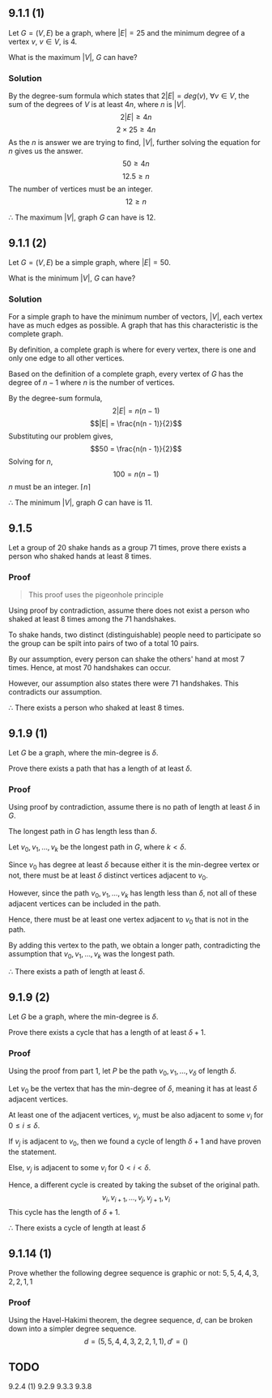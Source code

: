 ## 9.1.1 (1)
Let $G = (V, E)$ be a graph, where $|E| = 25$ and the minimum degree of a vertex $v$, $v \in V$, is $4$.

What is the maximum $|V|$, $G$ can have?

### Solution
By the degree-sum formula which states that $2|E| = deg(v)$, $\forall v \in V$, the sum of the degrees of $V$ is at least $4n$, where $n$ is $|V|$.
$$2|E| \geq 4n$$
$$2\times25 \geq 4n$$
As the $n$ is answer we are trying to find, $|V|$, further solving the equation for $n$ gives us the answer.
$$50 \geq 4n$$
$$12.5 \geq n$$
The number of vertices must be an integer.
$$12 \geq n$$

$\therefore$ The maximum $|V|$, graph $G$ can have is $12$.

## 9.1.1 (2)
Let $G = (V, E)$ be a simple graph, where $|E| = 50$.

What is the minimum $|V|$, $G$ can have?

### Solution
For a simple graph to have the minimum number of vectors, $|V|$, each vertex have as much edges as possible. A graph that has this characteristic is the complete graph.

By definition, a complete graph is where for every vertex, there is one and only one edge to all other vertices.

Based on the definition of a complete graph, every vertex of $G$ has the degree of $n - 1$ where $n$ is the number of vertices.

By the degree-sum formula,
$$2|E| = n(n - 1)$$
$$|E| = \frac{n(n - 1)}{2}$$
Substituting our problem gives,
$$50 = \frac{n(n - 1)}{2}$$
Solving for $n$,
$$100 = n(n - 1)$$
$n$ must be an integer. $\lceil n \rceil$

$\therefore$ The minimum $|V|$, graph $G$ can have is $11$.

## 9.1.5
Let a group of $20$ shake hands as a group $71$ times, prove there exists a person who shaked hands at least $8$ times.

### Proof
> This proof uses the pigeonhole principle

Using proof by contradiction, assume there does not exist a person who shaked at least $8$ times among the $71$ handshakes.

To shake hands, two distinct (distinguishable) people need to participate so the group can be spilt into pairs of two of a total $10$ pairs.

By our assumption, every person can shake the others' hand at most $7$ times. Hence, at most $70$ handshakes can occur.

However, our assumption also states there were $71$ handshakes. This contradicts our assumption.

$\therefore$ There exists a person who shaked at least $8$ times.

## 9.1.9 (1)
Let $G$ be a graph, where the min-degree is $\delta$.

Prove there exists a path that has a length of at least $\delta$.

### Proof
Using proof by contradiction, assume there is no path of length at least $\delta$ in $G$.

The longest path in $G$ has length less than $\delta$.

Let $v_0, v_1, \ldots, v_k$ be the longest path in $G$, where $k < \delta$.

Since $v_0$ has degree at least $\delta$ because either it is the min-degree vertex or not, there must be at least $\delta$ distinct vertices adjacent to $v_0$.

However, since the path $v_0, v_1, \ldots, v_k$ has length less than $\delta$, not all of these adjacent vertices can be included in the path.

Hence, there must be at least one vertex adjacent to $v_0$ that is not in the path.

By adding this vertex to the path, we obtain a longer path, contradicting the assumption that $v_0, v_1, \ldots, v_k$ was the longest path.

$\therefore$ There exists a path of length at least $\delta$.

## 9.1.9 (2)
Let $G$ be a graph, where the min-degree is $\delta$.

Prove there exists a cycle that has a length of at least $\delta + 1$.

### Proof
Using the proof from part 1, let $P$ be the path $v_0, v_1, \ldots, v_\delta$ of length $\delta$.

Let $v_0$ be the vertex that has the min-degree of $\delta$, meaning it has at least $\delta$ adjacent vertices.

At least one of the adjacent vertices, $v_j$, must be also adjacent to some $v_i$ for $0 \leq i \leq \delta$.

If $v_j$ is adjacent to $v_0$, then we found a cycle of length $\delta + 1$ and have proven the statement.

Else, $v_j$ is adjacent to some $v_i$ for $0 \lt i \lt \delta$.

Hence, a different cycle is created by taking the subset of the original path.
$$v_i, v_{i+1}, \ldots, v_j, v_{j+1}, v_i$$
This cycle has the length of $\delta + 1$.

$\therefore$ There exists a cycle of length at least $\delta$

## 9.1.14 (1)
Prove whether the following degree sequence is graphic or not: $5, 5, 4, 4, 3, 2, 2, 1, 1$

### Proof
Using the Havel-Hakimi theorem, the degree sequence, $d$, can be broken down into a simpler degree sequence.
$$d = (5, 5, 4, 4, 3, 2, 2, 1, 1), d\prime = ()$$

## TODO
9.2.4 (1)
9.2.9
9.3.3
9.3.8
